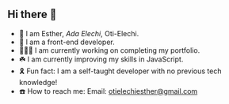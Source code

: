 ## Hi there 👋

- 🌹 I am Esther, _Ada Elechi_, Oti-Elechi.
- 🔗 I am a front-end developer.
- 👩🏾‍💻 I am currently working on completing my portfolio.
- ☘️ I am currently improving my skills in JavaScript.
- 🎗️ Fun fact: I am a self-taught developer with no previous tech knowledge!
- ☎️ How to reach me: Email: otielechiesther@gmail.com

<!--
**adaelechi/ADAELECHI** is a ✨ _special_ ✨ repository because its `README.md` (this file) appears on your GitHub profile.

Here are some ideas to get you started:

- 🔭 I’m currently working on ...
- 🌱 I’m currently learning ...
- 👯 I’m looking to collaborate on ...
- 🤔 I’m looking for help with ...
- 💬 Ask me about ...
- 📫 How to reach me: ...
- 😄 Pronouns: ...
- ⚡ Fun fact: ...
-->
